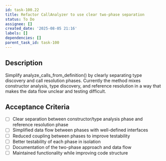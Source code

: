 ```yaml
---
id: task-100.22
title: Refactor CallAnalyzer to use clear two-phase separation
status: To Do
assignee: []
created_date: '2025-08-05 21:16'
labels: []
dependencies: []
parent_task_id: task-100
---
```


## Description

Simplify analyze_calls_from_definition() by clearly separating type discovery and call resolution phases. Currently the method mixes constructor analysis, type discovery, and reference resolution in a way that makes the data flow unclear and testing difficult.

## Acceptance Criteria

- [ ] Clear separation between constructor/type analysis phase and reference resolution phase
- [ ] Simplified data flow between phases with well-defined interfaces
- [ ] Reduced coupling between phases to improve testability
- [ ] Better testability of each phase in isolation
- [ ] Documentation of the two-phase approach and data flow
- [ ] Maintained functionality while improving code structure
